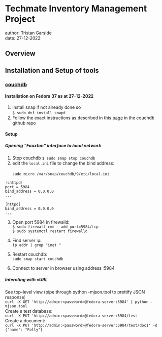 # Techmate Inventory Management Project
author: Tristan Garside <br/>
date:  27-12-2022

## Overview

## Installation and Setup of tools

### [couchdb](https://docs.couchdb.org/en/3.2.2-docs/index.html)

#### Installation on Fedora 37 as at 27-12-2022
1. install snap if not already done so<br/>
```$ sudo dnf install snapd```
2. Follow the exact instructions as described in this
 [page](https://github.com/apache/couchdb-pkg/blob/main/README-SNAP.md)
 in the couchdb github repo
#### Setup
##### Opening "Fauxton" interface to local network
1. Stop couchdb `$ sudo snap stop couchdb`
2. edit the `local.ini` file to change the bind address:<br/><br/>
`sudo micro /var/snap/couchdb/9/etc/local.ini`
```
[chttpd]
port = 5984
bind_address = 0.0.0.0
...

[httpd]
bind_address = 0.0.0.0
...
```
3. Open port 5984 in firewalld:<br/>
`$ sudo firewall-cmd --add-port=5984/tcp`<br/>
`$ sudo systemctl restart firewalld`

4. Find server ip:<br/>
`ip addr | grep "inet "` 

5. Restart couchdb:<br/>
 `sudo snap start couchdb`

6. Connect to server in browser using address <server-ip>:5984 

##### Intercting with cURL
See top-level view (pipe through python -mjson.tool to prettify JSON response)<br/>
`curl -X GET 'http://admin:<password>@fedora-server:5984' | python -mjson.tool`
<br/>
Create a test database:<br/>
`curl -X PUT 'http://admin:<password>@fedora-server:5984/test`
<br/>
Create a document:<br/>
```curl -X PUT 'http://admin:<password>@fedora-server:5984/test/doc1' -d {"name": "Polly"}```


 
